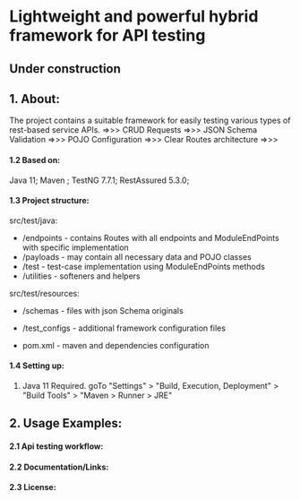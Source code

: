Lightweight and powerful hybrid framework for API testing 
===================================================================
## Under construction
## **1. About:**
The project contains a suitable framework for easily testing various types of rest-based service APIs.
=>>> CRUD Requests
=>>> JSON Schema Validation
=>>> POJO Configuration
=>>> Clear Routes architecture
=>>> 
#### 1.2 Based on:
Java 11; Maven ; TestNG 7.7.1; RestAssured 5.3.0; 

#### 1.3 Project structure:
src/test/java:
* /endpoints - contains Routes with all endpoints and ModuleEndPoints with specific implementation 
* /payloads - may contain all necessary data and POJO classes
* /test - test-case implementation using ModuleEndPoints methods 
* /utilities - softeners and helpers

src/test/resources:
* /schemas - files with json Schema originals 
* /test_configs - additional framework configuration files

* pom.xml - maven and dependencies configuration

#### 1.4 Setting up:

1. Java 11 Required. goTo "Settings" > "Build, Execution, Deployment" > "Build Tools" > "Maven > Runner > JRE"

## **2. Usage Examples:**
#### 2.1 Api testing workflow:
#### 2.2 Documentation/Links:
#### 2.3 License: